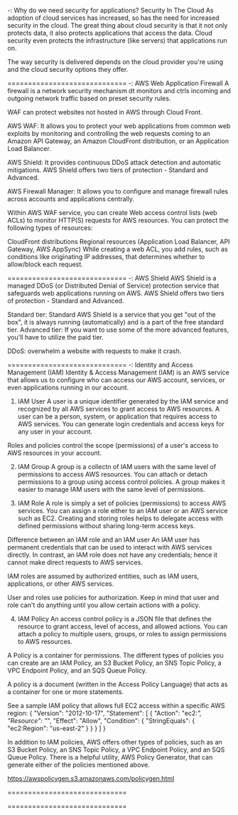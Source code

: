 -: Why do we need security for applications?
Security In The Cloud
As adoption of cloud services has increased, so has the need for increased security in the cloud. The great thing about cloud security is that it not only protects data, it also protects applications that access the data. Cloud security even protects the infrastructure (like servers) that applications run on.

The way security is delivered depends on the cloud provider you're using and the cloud security options they offer.

=============================
-: AWS Web Application Firewall
A firewall is a network security mechanism dt monitors and
ctrls incoming and outgoing network traffic based on preset 
security rules.

WAF can protect websites not hosted in AWS through Cloud Front.

AWS WAF: It allows you to protect your web applications from common web exploits by monitoring and controlling the web requests coming to an Amazon API Gateway, an Amazon CloudFront distribution, or an Application Load Balancer.

AWS Shield: It provides continuous DDoS attack detection and automatic mitigations. AWS Shield offers two tiers of protection - Standard and Advanced.

AWS Firewall Manager: It allows you to configure and manage firewall rules across accounts and applications centrally.

Within AWS WAF service, you can create Web access control lists (web ACLs) to monitor HTTP(S) requests for AWS resources. You can protect the following types of resources:

CloudFront distributions
Regional resources (Application Load Balancer, API Gateway, AWS AppSync)
While creating a web ACL, you add rules, such as conditions like originating IP addresses, that determines whether to allow/block each request.

=============================
-: AWS Shield
AWS Shield is a managed DDoS (or Distributed Denial of Service) protection service that safeguards web applications running on AWS. AWS Shield offers two tiers of protection - Standard and Advanced.

Standard tier: Standard AWS Shield is a service that you get "out of the box", it is always running (automatically) and is a part of the free standard tier.
Advanced tier: If you want to use some of the more advanced features, you'll have to utilize the paid tier.

DDoS: overwhelm a website with requests to make it crash.

=============================
-: Identity and Access Management (IAM)
Identity & Access Management (IAM) is an AWS service that allows us to 
configure who can access our AWS account, services, or even applications 
running in our account.

1. IAM User
A user is a unique identifier generated by the IAM service and recognized 
by all AWS services to grant access to AWS resources. A user can be a 
person, system, or application that requires access to AWS services. You 
can generate login credentials and access keys for any user in your account. 

Roles and policies control the scope (permissions) of a user's access to 
AWS resources in your account.

2. IAM Group
A group is a collectn of IAM users with the same level of permissions to 
access AWS resources. You can attach or detach permissions to a group 
using access control policies. A group makes it easier to manage IAM 
users with the same level of permissions.

3. IAM Role
A role is simply a set of policies (permissions) to access AWS services. 
You can assign a role either to an IAM user or an AWS service such as 
EC2. Creating and storing roles helps to delegate access with defined 
permissions without sharing long-term access keys.

Difference between an IAM role and an IAM user
An IAM user has permanent credentials that can be used to interact with 
AWS services directly. In contrast, an IAM role does not have any 
credentials; hence it cannot make direct requests to AWS services. 

IAM roles are assumed by authorized entities, such as IAM users, 
applications, or other AWS services.

User and roles use policies for authorization. Keep in mind that user 
and role can't do anything until you allow certain actions with a policy.

4. IAM Policy
An access control policy is a JSON file that defines the resource to grant 
access, level of access, and allowed actions. You can attach a policy to 
multiple users, groups, or roles to assign permissions to AWS resources.

A Policy is a container for permissions. The different types of policies 
you can create are an IAM Policy, an S3 Bucket Policy, an SNS Topic Policy, 
a VPC Endpoint Policy, and an SQS Queue Policy.

A policy is a document (written in the Access Policy Language) that acts 
as a container for one or more statements.

See a sample IAM policy that allows full EC2 access within a specific AWS region:
{
    "Version": "2012-10-17",
    "Statement": [
        {
            "Action": "ec2:*",
            "Resource": "*",
            "Effect": "Allow",
            "Condition": {
                "StringEquals": {
                    "ec2:Region": "us-east-2"
                }
            }
        }
    ]
}

In addition to IAM policies, AWS offers other types of policies, such 
as an S3 Bucket Policy, an SNS Topic Policy, a VPC Endpoint Policy, and 
an SQS Queue Policy. There is a helpful utility, AWS Policy Generator, 
that can generate either of the policies mentioned above.

https://awspolicygen.s3.amazonaws.com/policygen.html

=============================



=============================

